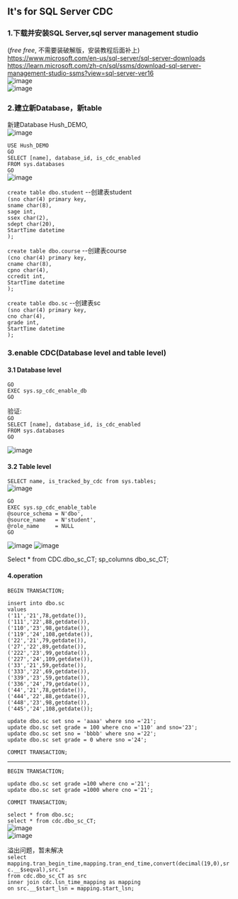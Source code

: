 ## It's for SQL Server CDC   
### 1.下载并安装SQL Server,sql server management studio  
(*free free*, 不需要装破解版，安装教程后面补上)    
https://www.microsoft.com/en-us/sql-server/sql-server-downloads    
https://learn.microsoft.com/zh-cn/sql/ssms/download-sql-server-management-studio-ssms?view=sql-server-ver16  
![image](https://user-images.githubusercontent.com/32427537/197346596-9bdfe1a7-3d85-4a51-8737-63103bbd2bf5.png)  
![image](https://user-images.githubusercontent.com/32427537/197346710-5bf32a43-bd29-482b-819e-be70382251cd.png)

### 2.建立新Database，新table 
新建Database Hush_DEMO,  
![image](https://user-images.githubusercontent.com/32427537/197347605-f1275482-d208-45b5-b427-49a1c34e87a0.png)


`USE Hush_DEMO`   
`GO`   
`SELECT [name], database_id, is_cdc_enabled`    
`FROM sys.databases`         
`GO`    
![image](https://user-images.githubusercontent.com/32427537/197348157-a2738028-676e-4614-bd18-4e00e2190ebd.png)


`create table dbo.student`     --创建表student  
`(sno char(4) primary key,`   
`sname char(8),`   
`sage int,`   
`ssex char(2),`   
`sdept char(20),`   
`StartTime datetime`   
`);`   

`create table dbo.course`     --创建表course    
`(cno char(4) primary key,`   
`cname char(8),`   
`cpno char(4),`   
`ccredit int,`   
`StartTime datetime`   
`);`   

`create table dbo.sc`     --创建表sc    
`(sno char(4) primary key,`   
`cno char(4),`   
`grade int,`   
`StartTime datetime`   
`);`   



### 3.enable CDC(Database level and table level)
#### 3.1 Database level
`GO`   
`EXEC sys.sp_cdc_enable_db`  
`GO`  

验证:  
`GO`  
`SELECT [name], database_id, is_cdc_enabled`      
`FROM sys.databases`            
`GO`       
 
![image](https://user-images.githubusercontent.com/32427537/197348245-44875e69-d08b-472e-8d43-fd304601bae3.png)  

#### 3.2 Table level
`SELECT name, is_tracked_by_cdc from sys.tables;`    
![image](https://user-images.githubusercontent.com/32427537/197378587-e992b24e-5e2d-49a9-9150-73633dd8e5fb.png)


`GO`   
`EXEC sys.sp_cdc_enable_table`   
`@source_schema = N'dbo',`   
`@source_name   = N'student',`   
`@role_name     = NULL`   
`GO`  

![image](https://user-images.githubusercontent.com/32427537/197378622-f17f25e0-8c73-46c4-a2bb-5755dec07b46.png)
![image](https://user-images.githubusercontent.com/32427537/197378657-b74b3428-f19a-42a0-a9a4-442bbcf7e3ec.png)


Select * from CDC.dbo_sc_CT;
sp_columns dbo_sc_CT;

#### 4.operation
`BEGIN TRANSACTION;`  

`insert into dbo.sc `  
`values`    
`('11','21',78,getdate()),`  
`('111','22',88,getdate()),`    
`('110','23',98,getdate()),`    
`('119','24',108,getdate()),`    
`('22','21',79,getdate()),`  
`('27','22',89,getdate()),`  
`('222','23',99,getdate()),`  
`('227','24',109,getdate()),`  
`('33','21',59,getdate()),`  
`('333','22',69,getdate()),`  
`('339','23',59,getdate()),`  
`('336','24',79,getdate()),`  
`('44','21',78,getdate()),`  
`('444','22',88,getdate()),`  
`('448','23',98,getdate()),`  
`('445','24',108,getdate());`  

`update dbo.sc set sno = 'aaaa' where sno ='21';`  
`update dbo.sc set grade = 100 where cno ='110' and sno='23';`  
`update dbo.sc set sno = 'bbbb' where sno ='22';`  
`update dbo.sc set grade = 0 where sno ='24';`  

`COMMIT TRANSACTION;`  
 
----- 
`BEGIN TRANSACTION;`  
  
`update dbo.sc set grade =100 where cno ='21';`  
`update dbo.sc set grade =1000 where cno ='21';`  
 
`COMMIT TRANSACTION;`  

`select * from dbo.sc;`  
`select * from cdc.dbo_sc_CT;`  
![image](https://user-images.githubusercontent.com/32427537/197437532-7e4340a1-ca47-4f19-9945-59548c0944e1.png)  
![image](https://user-images.githubusercontent.com/32427537/197437570-1858f7f6-5846-48bc-a0d1-5f11825ee5db.png)
  
  溢出问题，暂未解决  
`select mapping.tran_begin_time,mapping.tran_end_time,convert(decimal(19,0),src.__$seqval),src.*`  
`from cdc.dbo_sc_CT as src`  
`inner join cdc.lsn_time_mapping as mapping`  
`on src.__$start_lsn = mapping.start_lsn;`  
